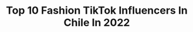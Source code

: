 ---
title: Top 10 Fashion TikTok Influencers In Chile In 2022
description: >-
  Find top fashion TikTok influencers in Chile in 2022. Most popular hashtags: #fashion #chile #moda #fyp.
platform: TikTok
hits: 24
text_top: Analyze the top-rated TikTok profiles on inBeat.
text_bottom: inBeat has 24 TikTok influencers like this in Chile for you to pitch.
profiles:
  - username: "niki.escobar"
    fullname: >-
      Niki Escobar
    bio: >-
      📸 Tips de fotos y poses 📸 ✨ Instagram @nikiescobar ✨ 💖 Fashion Lover 💖
    location: "Chile"
    followers: 3142
    engagement: 1161
    commentsToLikes: 0.034151
    id: ckbbv7uuaillw0j23lij5gv8c
    verified: false
    hashtags: "#instagramfotos, #photoideas, #phototips, #photoedit"
  - username: "raishavinet"
    fullname: >-
      Raisha
    bio: >-
      ✨☁️ i fucking love fashion ☁️✨ 𝑽𝒊𝒏𝒕𝒂𝒈𝒆 & 𝑽𝒊𝒓𝒕𝒖𝒂𝒍 𝒔𝒕𝒚𝒍𝒊𝒔𝒕
    location: "Chile"
    followers: 18900
    engagement: 1264
    commentsToLikes: 0.008139
    id: ckdi1wixk62a40j23h40pxyfc
    verified: false
    hashtags: "#colombia, #fashion, #espa, #fastfashion"
  - username: "celineeschumann"
    fullname: >-
      Celine
    bio: >-
      Fashion is my passion, ahyia que pena Sígueme en ig para el detrás de escena😎
    location: "Chile"
    followers: 1000000
    engagement: 1424
    commentsToLikes: 0.002241
    id: ckdhxdwej4h4z0j23vq28jqnd
    verified: false
    hashtags: "#learnontiktok, #tutorial, #halloween, #moda"
  - username: "sarahthedreamerr"
    fullname: >-
      sarah 🦕
    bio: >-
      ✨17 • ¿booktok? :o✨ ✨contact email: youngadultfantasygmail.com✨
    location: "Chile"
    followers: 17100
    engagement: 2099
    commentsToLikes: 0.029313
    id: ckb9ac5y5vf5l0j23ugo9vmia
    verified: false
    hashtags: "#yabooks, #characters, #percyjackson, #reading"
  - username: "belruizal"
    fullname: >-
      🌸 Bell 🧚🏼‍♀️
    bio: >-
      Me gusta lo retro 💖 Me creo Groovy 🌸 IG TIENDA @BELENIADISENO ✨
    location: "Chile"
    followers: 60900
    engagement: 1451
    commentsToLikes: 0.014456
    id: ckc8wtys0kdot0j23jv7owxe0
    verified: false
    hashtags: "#libros, #peru, #estilo, #vestuario"
  - username: "abraham.r_"
    fullname: >-
      🖤 ABRAJAMS 🖤
    bio: >-
      Un loco buena onda ✨ Amante de las 📸 ABRAHAM MATIAS 🌹 🇨🇱🏳️‍🌈📍 stgo
    location: "Chile"
    followers: 5480
    engagement: 1055
    commentsToLikes: 0.027271
    id: ckdnuwwo8nubu0j23megm2jhc
    verified: false
    hashtags: "#fashion, #rosa, #fyp, #foryourpage"
  - username: "le_petit_le_puff"
    fullname: >-
      Le Petit Le Puff
    bio: >-
      Aguántenme mientras no salgo de casa🤷🏻‍♂️ Diseño de moda y tik toks muy gays☄️
    location: "Chile"
    followers: 2491
    engagement: 1389
    commentsToLikes: 0.037013
    id: ckbffubr4aqy30j23v08jg60r
    verified: false
    hashtags: "#fyp, #outfit, #fashiondesign, #cuarentena"
  - username: "marcoarayar"
    fullname: >-
      Marco Antonio Araya 
    bio: >-
      De Chile pal mundo 🇨🇱
    location: "Chile"
    followers: 2687
    engagement: 637
    commentsToLikes: 0.039648
    id: cka0om4z44gkl0i78f4bzjdjo
    verified: false
    hashtags: "#marcoravello, #dise, #cuarentena, #designer"
  - username: "diegonorambuenar"
    fullname: >-
      Diego Norambuena Rojas
    bio: >-
      @diegonorambuena IG 👋🏼📲 MY IG IS SO MUCH BETTER 💐 Chileno / Cocinero
    location: "Chile"
    followers: 21600
    engagement: 617
    commentsToLikes: 0.051472
    id: ckcdcygnl5apj0j23lchtvtxx
    verified: false
    hashtags: "#wap, #chile, #parati, #dance"
  - username: "girasolesdemipais"
    fullname: >-
      Sabri 💛
    bio: >-
      TUTORIALES costura•jardinería•manualidades•recetas 🦋🌻
    location: "Chile"
    followers: 3860
    engagement: 851
    commentsToLikes: 0.037449
    id: ckbf07pdrlnjq0j2371lr7w3p
    verified: false
    hashtags: "#tutorial, #fashion, #maquinadecoser, #moda"
---